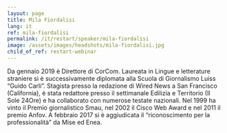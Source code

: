 ```yaml
---
layout: page
title: Mila Fiordalisi
lang: it
ref: mila-fiordalisi
permalink: /it/restart/speaker/mila-fiordalisi
image: /assets/images/headshots/mila-fiordalisi.jpg
child_of_ref: restart-webinar
---
```


Da gennaio 2019 è Direttore di CorCom. Laureata in Lingue e letterature straniere si è successivamente diplomata alla Scuola di Giornalismo Luiss “Guido Carli”. Stagista presso la redazione di Wired News a San Francisco (California), è stata redattore presso il settimanale Edilizia e Territorio (Il Sole 24Ore) e ha collaborato con numerose testate nazionali. Nel 1999 ha vinto il Premio giornalistico Smau, nel 2002 il Cisco Web Award e nel 2011 il premio Anfov. A febbraio 2017 si è aggiudicata il “riconoscimento per la professionalità” da Mise ed Enea.
